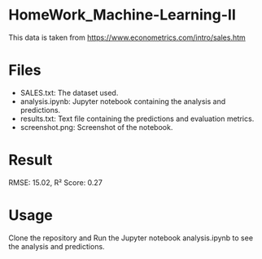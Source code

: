 # HomeWork_Machine-Learning-II
This data is taken from https://www.econometrics.com/intro/sales.htm
# Files
- SALES.txt: The dataset used.
- analysis.ipynb: Jupyter notebook containing the analysis and predictions.
- results.txt: Text file containing the predictions and evaluation metrics.
- screenshot.png: Screenshot of the notebook.
# Result
RMSE: 15.02, R² Score: 0.27
# Usage
Clone the repository and Run the Jupyter notebook analysis.ipynb to see the analysis and predictions.
